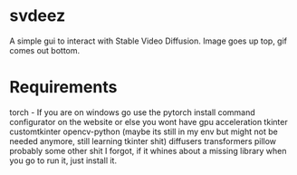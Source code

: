 # svdeez

A simple gui to interact with Stable Video Diffusion. Image goes up top, gif comes out bottom.

# Requirements

torch - If you are on windows go use the pytorch install command configurator on the website or else you wont have gpu acceleration
tkinter
customtkinter
opencv-python (maybe its still in my env but might not be needed anymore, still learning tkinter shit)
diffusers
transformers
pillow
probably some other shit I forgot, if it whines about a missing library when you go to run it, just install it.